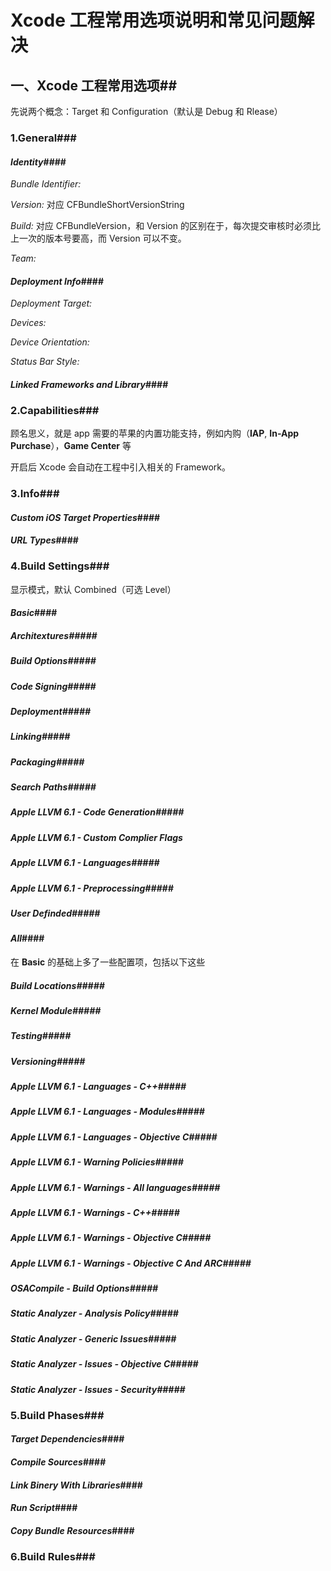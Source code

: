 # Xcode 工程常用选项说明和常见问题解决

## 一、Xcode 工程常用选项##

先说两个概念：Target 和 Configuration（默认是 Debug 和 Rlease）

### 1.General###

#### *Identity*####

*Bundle Identifier:*

*Version:* 对应 CFBundleShortVersionString

*Build:* 对应 CFBundleVersion，和 Version 的区别在于，每次提交审核时必须比上一次的版本号要高，而 Version 可以不变。

*Team:*

#### *Deployment Info*####

*Deployment Target:*

*Devices:*

*Device Orientation:*

*Status Bar Style:*

#### *Linked Frameworks and Library*####

### 2.Capabilities###

顾名思义，就是 app 需要的苹果的内置功能支持，例如内购（**IAP**, **In-App Purchase**），**Game Center** 等

开启后 Xcode 会自动在工程中引入相关的 Framework。

### 3.Info###

#### *Custom iOS Target Properties*####

#### *URL Types*####

### 4.Build Settings###

显示模式，默认 Combined（可选 Level）

#### *Basic*####

##### *Architextures*#####

##### *Build Options*#####

##### *Code Signing*#####

##### *Deployment*#####

##### *Linking*#####

##### *Packaging*#####

##### *Search Paths*#####

##### *Apple LLVM 6.1 - Code Generation*#####

##### *Apple LLVM 6.1 - Custom Complier Flags*

##### *Apple LLVM 6.1 - Languages*#####

##### *Apple LLVM 6.1 - Preprocessing*#####

##### *User Definded*#####

#### *All*####

在 **Basic** 的基础上多了一些配置项，包括以下这些

##### *Build Locations*#####

##### *Kernel Module*#####

##### *Testing*#####

##### *Versioning*#####

##### *Apple LLVM 6.1 - Languages - C++*#####

##### *Apple LLVM 6.1 - Languages - Modules*#####

##### *Apple LLVM 6.1 - Languages - Objective C*#####

##### *Apple LLVM 6.1 - Warning Policies*#####

##### *Apple LLVM 6.1 - Warnings - All languages*#####

##### *Apple LLVM 6.1 - Warnings - C++*#####

##### *Apple LLVM 6.1 - Warnings - Objective C*#####

##### *Apple LLVM 6.1 - Warnings - Objective C And ARC*#####

##### *OSACompile - Build Options*#####

##### *Static Analyzer - Analysis Policy*#####

##### *Static Analyzer - Generic Issues*#####

##### *Static Analyzer - Issues - Objective C*#####

##### *Static Analyzer - Issues - Security*#####

### 5.Build Phases###

#### *Target Dependencies*####

#### *Compile Sources*####

#### *Link Binery With Libraries*####

#### *Run Script*####

#### *Copy Bundle Resources*####

### 6.Build Rules###



